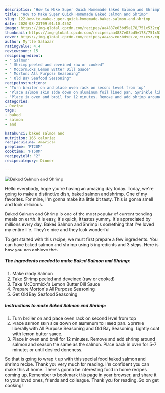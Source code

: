 ```yaml
---
description: "How to Make Super Quick Homemade Baked Salmon and Shrimp"
title: "How to Make Super Quick Homemade Baked Salmon and Shrimp"
slug: 122-how-to-make-super-quick-homemade-baked-salmon-and-shrimp
date: 2020-08-23T09:01:10.455Z
image: https://img-global.cpcdn.com/recipes/aa4887e03bd5e178/751x532cq70/baked-salmon-and-shrimp-recipe-main-photo.jpg
thumbnail: https://img-global.cpcdn.com/recipes/aa4887e03bd5e178/751x532cq70/baked-salmon-and-shrimp-recipe-main-photo.jpg
cover: https://img-global.cpcdn.com/recipes/aa4887e03bd5e178/751x532cq70/baked-salmon-and-shrimp-recipe-main-photo.jpg
author: Myrtle Salazar
ratingvalue: 4.4
reviewcount: 15
recipeingredient:
- " Salmon"
- " Shrimp peeled and deveined raw or cooked"
- " McCormicks Lemon Butter Dill Sauce"
- " Mortons All Purpose Seasoning"
- " Old Bay Seafood Seasoning"
recipeinstructions:
- "Turn broiler on and place oven rack on second level from top"
- "Place salmon skin side down on aluminum foil lined pan. Sprinkle liberally with All Purpose Seasoning and Old Bay Seasoning. Lightly coat with lemon butter sauce."
- "Place in oven and broil for 12 minutes. Remove and add shrimp around salmon and season the same as the salmon. Place back in oven for 5-7 minutes or until desired doneness."
categories:
- Recipe
tags:
- baked
- salmon
- and

katakunci: baked salmon and 
nutrition: 166 calories
recipecuisine: American
preptime: "PT20M"
cooktime: "PT50M"
recipeyield: "2"
recipecategory: Dinner

---
```



![Baked Salmon and Shrimp](https://img-global.cpcdn.com/recipes/aa4887e03bd5e178/751x532cq70/baked-salmon-and-shrimp-recipe-main-photo.jpg)

Hello everybody, hope you're having an amazing day today. Today, we're going to make a distinctive dish, baked salmon and shrimp. One of my favorites. For mine, I'm gonna make it a little bit tasty. This is gonna smell and look delicious.



Baked Salmon and Shrimp is one of the most popular of current trending meals on earth. It is easy, it's quick, it tastes yummy. It's appreciated by millions every day. Baked Salmon and Shrimp is something that I've loved my entire life. They're nice and they look wonderful.


To get started with this recipe, we must first prepare a few ingredients. You can have baked salmon and shrimp using 5 ingredients and 3 steps. Here is how you can achieve that.

<!--inarticleads1-->

##### The ingredients needed to make Baked Salmon and Shrimp:

1. Make ready  Salmon
1. Take  Shrimp peeled and deveined (raw or cooked)
1. Take  McCormick&#39;s Lemon Butter Dill Sauce
1. Prepare  Morton&#39;s All Purpose Seasoning
1. Get  Old Bay Seafood Seasoning




<!--inarticleads2-->

##### Instructions to make Baked Salmon and Shrimp:

1. Turn broiler on and place oven rack on second level from top
1. Place salmon skin side down on aluminum foil lined pan. Sprinkle liberally with All Purpose Seasoning and Old Bay Seasoning. Lightly coat with lemon butter sauce.
1. Place in oven and broil for 12 minutes. Remove and add shrimp around salmon and season the same as the salmon. Place back in oven for 5-7 minutes or until desired doneness.




So that is going to wrap it up with this special food baked salmon and shrimp recipe. Thank you very much for reading. I'm confident you can make this at home. There's gonna be interesting food in home recipes coming up. Remember to bookmark this page in your browser, and share it to your loved ones, friends and colleague. Thank you for reading. Go on get cooking!

